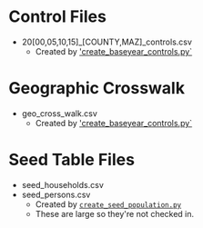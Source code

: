 # Control Files

* 20[00,05,10,15]_[COUNTY,MAZ]_controls.csv
  * Created by ['create_baseyear_controls.py`](..\..\create_baseyear_controls.py)

# Geographic Crosswalk

* geo_cross_walk.csv
  * Created by ['create_baseyear_controls.py`](..\..\create_baseyear_controls.py)

# Seed Table Files

* seed_households.csv
* seed_persons.csv
  * Created by [`create_seed_population.py`](..\..\create_seed_population.py)
  * These are large so they're not checked in.
